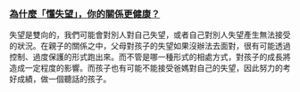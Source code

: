 ### [為什麼「懂失望」，你的關係更健康？](https://www.youtube.com/watch?v=dySIg8DRBbI&t=435s)
失望是雙向的，我們可能會對別人對自己失望，或者自己對別人失望產生無法接受的狀況。在親子的關係之中，父母對孩子的失望如果沒辦法去面對，很有可能透過控制、過度保護的形式跑出來。而不管是哪一種形式的相處方式，對孩子的成長將造成一定程度的影響。而孩子也有可能不能接受爸媽對自己的失望，因此努力的考好成績，做一個聽話的孩子。
